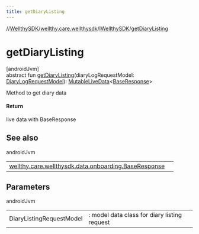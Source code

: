 ```yaml
---
title: getDiaryListing
---
```

//[WellthySDK](../../../index.html)/[wellthy.care.wellthysdk](../index.html)/[IWellthySDK](index.html)/[getDiaryListing](get-diary-listing.html)



# getDiaryListing



[androidJvm]\
abstract fun [getDiaryListing](get-diary-listing.html)(diaryLogRequestModel: [DiaryLogRequestModel](../../wellthy.care.wellthysdk.data.diary/-diary-log-request-model/index.html)): [MutableLiveData](https://developer.android.com/reference/kotlin/androidx/lifecycle/MutableLiveData.html)&lt;[BaseResponse](../../wellthy.care.wellthysdk.data.onboarding/-base-response/index.html)&gt;



Method to get diary data



#### Return



live data with BaseResponse



## See also


androidJvm

| | |
|---|---|
| [wellthy.care.wellthysdk.data.onboarding.BaseResponse](../../wellthy.care.wellthysdk.data.onboarding/-base-response/index.html) |  |



## Parameters


androidJvm

| | |
|---|---|
| DiaryListingRequestModel | : model data class for diary listing request |





